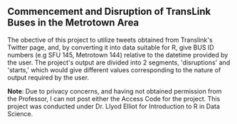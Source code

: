 ## Commencement and Disruption of TransLink Buses in the Metrotown Area ##

The obective of this project to utilize tweets obtained from Translink's Twitter page, and, by converting it into data suitable for R, give BUS ID numbers (e.g SFU 145, Metrotown 144) relative to the datetime provided by the user. The project's output are divided into 2 segments, 'disruptions' and 'starts,' which would give different values corresponding to the nature of output required by the user. 

**Note**: Due to privacy concerns, and having not obtained permission from the Professor, I can not post either the Access Code for the project. This project was conducted under Dr. Llyod Elliot for Introduction to R in Data Science. 
